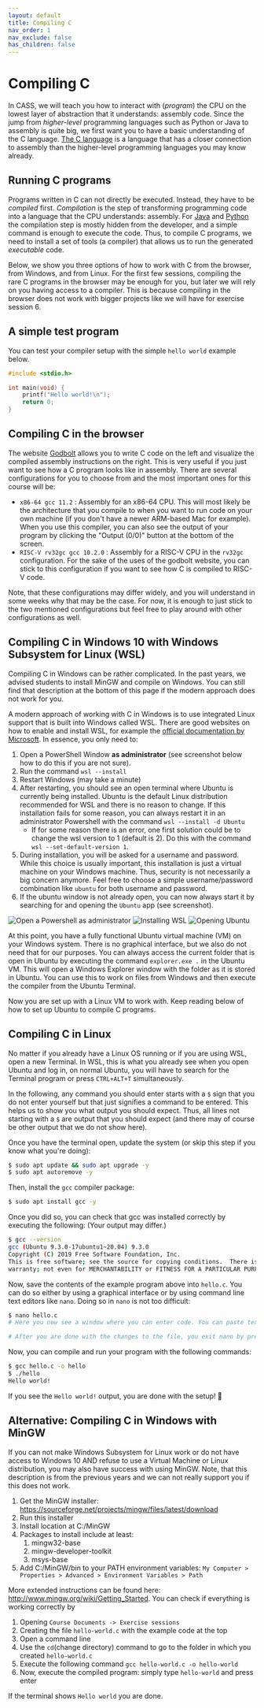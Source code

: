 ```yaml
---
layout: default
title: Compiling C
nav_order: 1
nav_exclude: false
has_children: false
---
```


# Compiling C

In CASS, we will teach you how to interact with (*program*) the CPU on the lowest layer of abstraction that it understands: assembly code.
Since the jump from *higher-level* programming languages such as Python or Java to assembly is quite big, we first want you to have a basic understanding of the C language. [The C language](https://en.wikipedia.org/wiki/C_(programming_language)) is a language that has a closer connection to assembly than the higher-level programming languages you may know already.

## Running C programs

Programs written in C can not directly be executed. Instead, they have to be *compiled* first. *Compilation* is the step of transforming programming code into a language that the CPU understands: assembly.
For [Java](https://www.javatpoint.com/is-java-interpreted-or-compiled) and [Python](https://www.geeksforgeeks.org/python-compiled-or-interpreted/) the compilation step is mostly hidden from the developer, and a simple command is enough to execute the code.
Thus, to compile C programs, we need to install a set of tools (a compiler) that allows us to run the generated *executable* code.

Below, we show you three options of how to work with C from the browser, from Windows, and from Linux.
For the first few sessions, compiling the rare C programs in the browser may be enough for you, but later we will rely on you having access to a compiler. This is because compiling in the browser does not work with bigger projects like we will have for exercise session 6.

## A simple test program

You can test your compiler setup with the simple `hello world` example below.

```c
#include <stdio.h>

int main(void) {
    printf("Hello world!\n");
    return 0;
}
```

## Compiling C in the browser

The website [Godbolt](https://godbolt.org/) allows you to write C code on the left and visualize the compiled assembly instructions on the right. This is very useful if you just want to see how a C program looks like in assembly.
There are several configurations for you to choose from and the most important ones for this course will be:

- `x86-64 gcc 11.2` : Assembly for an x86-64 CPU. This will most likely be the architecture that you compile to when you want to run code on your own machine (if you don't have a newer ARM-based Mac for example). When you use this compiler, you can also see the output of your program by clicking the "Output (0/0)" button at the bottom of the screen.
- `RISC-V rv32gc gcc 10.2.0` : Assembly for a RISC-V CPU in the `rv32gc` configuration. For the sake of the uses of the godbolt website, you can stick to this configuration if you want to see how C is compiled to RISC-V code.

Note, that these configurations may differ widely, and you will understand in some weeks why that may be the case. For now, it is enough to just stick to the two mentioned configurations but feel free to play around with other configurations as well.

## Compiling C in Windows 10 with Windows Subsystem for Linux (WSL)

Compiling C in Windows can be rather complicated. In the past years, we advised students to install MinGW and compile on Windows. You can still find that description at the bottom of this page if the modern approach does not work for you.

A modern approach of working with C in Windows is to use integrated Linux support that is built into Windows called WSL.
There are good websites on how to enable and install WSL, for example the [official documentation by Microsoft](https://docs.microsoft.com/en-us/windows/wsl/install).
In essence, you only need to:

1. Open a PowerShell Window **as administrator** (see screenshot below how to do this if you are not sure).
1. Run the command `wsl --install`
1. Restart Windows (may take a minute)
1. After restarting, you should see an open terminal where Ubuntu is currently being installed. Ubuntu is the default Linux distribution recommended for WSL and there is no reason to change. If this installation fails for some reason, you can always restart it in an administrator Powershell with the command `wsl --install -d Ubuntu`
    - If for some reason there is an error, one first solution could be to change the wsl version to 1 (default is 2). Do this with the command `wsl --set-default-version 1`.
1. During installation, you will be asked for a username and password. While this choice is usually important, this installation is just a virtual machine on your Windows machine. Thus, security is not necessarily a big concern anymore. Feel free to choose a simple username/password combination like `ubuntu` for both username and password.
1. If the ubuntu window is not already open, you can now always start it by searching for and opening the `Ubuntu` app (see screenshot).

![Open a Powershell as administrator](/tutorials/img/open-powershell.png "Screenshot to show how to open a powershell in Windows as administrator")
![Installing WSL](/tutorials/img/install-wsl.png "Screenshot to show how to install WSL in a Powershell terminal")
![Opening Ubuntu](/tutorials/img/ubuntu.png "Screenshot to show how to open the Ubuntu app")

At this point, you have a fully functional Ubuntu virtual machine (VM) on your Windows system. There is no graphical interface, but we also do not need that for our purposes. You can always access the current folder that is open in Ubuntu by executing the command `explorer.exe .` in the Ubuntu VM. This will open a Windows Explorer window with the folder as it is stored in Ubuntu. You can use this to work on files from Windows and then execute the compiler from the Ubuntu Terminal.

Now you are set up with a Linux VM to work with. Keep reading below of how to set up Ubuntu to compile C programs.

## Compiling C in Linux

No matter if you already have a Linux OS running or if you are using WSL, open a new Terminal. In WSL, this is what you already see when you open Ubuntu and log in, on normal Ubuntu, you will have to search for the Terminal program or press `CTRL+ALT+T` simultaneously.

In the following, any command you should enter starts with a `$` sign that you do not enter yourself but that just signifies a command to be entered. This helps us to show you what output you should expect. Thus, all lines not starting with a `$` are output that you should expect (and there may of course be other output that we do not show here).

Once you have the terminal open, update the system (or skip this step if you know what you're doing):

```bash
$ sudo apt update && sudo apt upgrade -y
$ sudo apt autoremove -y
```

Then, install the `gcc` compiler package:

```bash
$ sudo apt install gcc -y
```

Once you did so, you can check that gcc was installed correctly by executing the following: (Your output may differ.)

```bash
$ gcc --version
gcc (Ubuntu 9.3.0-17ubuntu1~20.04) 9.3.0
Copyright (C) 2019 Free Software Foundation, Inc.
This is free software; see the source for copying conditions.  There is NO
warranty; not even for MERCHANTABILITY or FITNESS FOR A PARTICULAR PURPOSE.
```

Now, save the contents of the example program above into `hello.c`. You can do so either by using a graphical interface or by using command line text editors like `nano`. Doing so in `nano` is not too difficult:

```bash
$ nano hello.c
# Here you now see a window where you can enter code. You can paste text by pressing CTRL+SHIFT+V or if you're using Windows, also by right clicking into the terminal window.

# After you are done with the changes to the file, you exit nano by pressing CTRL+X and can confirm or deny that the file should be saved by pressing Y or N and confirming with ENTER.
```

Now, you can compile and run your program with the following commands:

```bash
$ gcc hello.c -o hello
$ ./hello
Hello world!
```

If you see the `Hello world!` output, you are done with the setup! :tada:

## Alternative: Compiling C in Windows with MinGW

If you can not make Windows Subsystem for Linux work or do not have access to Windows 10 AND refuse to use a Virtual Machine or Linux distribution, you may also have success with using MinGW. Note, that this description is from the previous years and we can not really support you if this does not work.

1. Get the MinGW installer: <https://sourceforge.net/projects/mingw/files/latest/download>
1. Run this installer
1. Install location at C:/MinGW
1. Packages to install include at least:
    1. mingw32-base
    1. mingw-developer-toolkit
    1. msys-base
1. Add C:/MinGW/bin to your PATH environment variables: `My Computer > Properties > Advanced > Environment Variables > Path`

More extended instructions can be found here: <http://www.mingw.org/wiki/Getting_Started>.
You can check if everything is working correctly by

1. Opening `Course Documents -> Exercise sessions`
1. Creating the file `hello-world.c` with the example code at the top
1. Open a command line
1. Use the `cd`(change directory) command to go to the folder in which you created `hello-world.c`
1. Execute the following command `gcc hello-world.c -o hello-world`
1. Now, execute the compiled program: simply type `hello-world` and press enter

If the terminal shows `Hello world` you are done.
